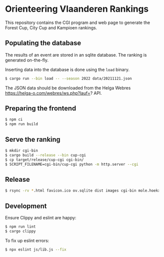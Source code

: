 # Orienteering Vlaanderen Rankings

This repository contains the CGI program and web page to generate the Forest Cup, City Cup and Kampioen rankings.

## Populating the database

The results of an event are stored in an sqlite database.
The ranking is generated on-the-fly.

Inserting data into the database is done using the `load` binary.

```bash
$ cargo run --bin load -- --season 2022 data/20211121.json
```

The JSON data should be downloaded from the Helga Webres https://helga-o.com/webres/ws.php?lauf=? API.

## Preparing the frontend

```bash
$ npm ci
$ npm run build
```

## Serve the ranking

```bash
$ mkdir cgi-bin
$ cargo build --release --bin cup-cgi
$ cp target/release/cup-cgi cgi-bin/
$ SCRIPT_FILENAME=cgi-bin/cup-cgi python -m http.server --cgi
```

## Release

```bash
$ rsync -rv *.html favicon.ico ov.sqlite dist images cgi-bin mole.hoekx.be:/srv/http/rankings.orienteering.vlaanderen/
```

## Development

Ensure Clippy and eslint are happy:

```bash
$ npm run lint
$ cargo clippy
```

To fix up eslint errors:

```bash
$ npx eslint js/lib.js --fix
```
